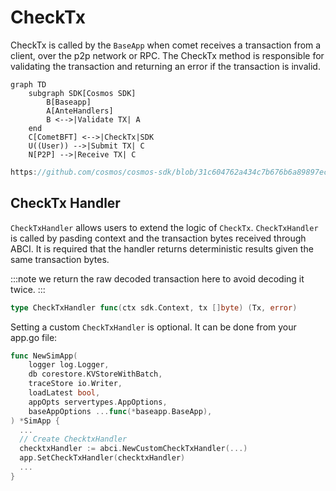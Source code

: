 # CheckTx

CheckTx is called by the `BaseApp` when comet receives a transaction from a client, over the p2p network or RPC. The CheckTx method is responsible for validating the transaction and returning an error if the transaction is invalid. 

```mermaid
graph TD
    subgraph SDK[Cosmos SDK]
        B[Baseapp]
        A[AnteHandlers]
        B <-->|Validate TX| A
    end
    C[CometBFT] <-->|CheckTx|SDK
    U((User)) -->|Submit TX| C
    N[P2P] -->|Receive TX| C
```

```go reference
https://github.com/cosmos/cosmos-sdk/blob/31c604762a434c7b676b6a89897ecbd7c4653a23/baseapp/abci.go#L350-L390
```

## CheckTx Handler

`CheckTxHandler` allows users to extend the logic of `CheckTx`. `CheckTxHandler` is called by pasding context and the transaction bytes received through ABCI. It is required that the handler returns deterministic results given the same transaction bytes. 

:::note
we return the raw decoded transaction here to avoid decoding it twice.
:::

```go
type CheckTxHandler func(ctx sdk.Context, tx []byte) (Tx, error)
```

Setting a custom `CheckTxHandler` is optional. It can be done from your app.go file:

```go
func NewSimApp(
	logger log.Logger,
	db corestore.KVStoreWithBatch,
	traceStore io.Writer,
	loadLatest bool,
	appOpts servertypes.AppOptions,
	baseAppOptions ...func(*baseapp.BaseApp),
) *SimApp {
  ...
  // Create ChecktxHandler
  checktxHandler := abci.NewCustomCheckTxHandler(...)
  app.SetCheckTxHandler(checktxHandler)
  ...
}
```
